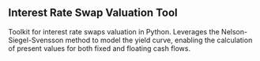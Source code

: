 ## Interest Rate Swap Valuation Tool

Toolkit for interest rate swaps valuation in Python. Leverages the Nelson-Siegel-Svensson method to model the yield curve, enabling the calculation of present values for both fixed and floating cash flows.
